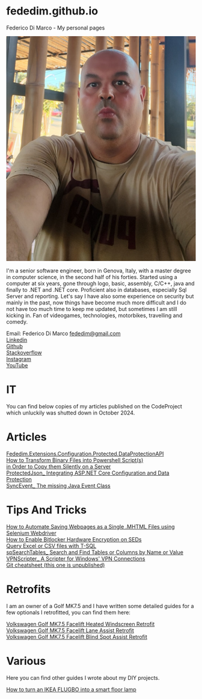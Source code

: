 <!-- Google tag (gtag.js) -->
<script async src="https://www.googletagmanager.com/gtag/js?id=G-R88806Q2ER"></script>
<script>
  window.dataLayer = window.dataLayer || [];
  function gtag(){dataLayer.push(arguments);}
  gtag('js', new Date());

  gtag('config', 'G-R88806Q2ER');
</script>

# fededim.github.io
Federico Di Marco - My personal pages

![Federico Di Marco](./Images/Federico_Di_Marco.jpg "Federico Di Marco")

I'm a senior software engineer, born in Genova, Italy, with a master degree in computer science, in the second half of his forties. Started using a computer at six years, gone through logo, basic, assembly, C/C++, java and finally to .NET and .NET core. Proficient also in databases, especially Sql Server and reporting. Let's say I have also some experience on security but mainly in the past, now things have become much more difficult and I do not have too much time to keep me updated, but sometimes I am still kicking in. Fan of videogames, technologies, motorbikes, travelling and comedy.

Email: Federico Di Marco <fededim@gmail.com><br/>
[Linkedin](https://www.linkedin.com/in/federicodimarco)<br/>
[Github](https://github.com/fededim/)<br/>
[Stackoverflow](https://stackoverflow.com/users/4375005/fededim)<br/>
[Instagram](https://www.instagram.com/fededim.76)<br/>
[YouTube](https://www.youtube.com/@fededim76)<br/>

# IT

You can find below copies of my articles published on the CodeProject which unluckily was shutted down in October 2024.

# Articles

[Fededim.Extensions.Configuration.Protected.DataProtectionAPI](<./Articles/Fededim.Extensions.Configuration.Protected.DataProtectionAPI.html>)<br/>
[How to Transform Binary Files into Powershell Script(s)<br/> in Order to Copy them Silently on a Server](<./Articles/How to Transform Binary Files into Powershell Script(s) in Order to Copy them Silently on a Server- CodeProject.html>)<br/>
[ProtectedJson_ Integrating ASP.NET Core Configuration and Data Protection](<./Articles/ProtectedJson_ Integrating ASP.NET Core Configuration and Data Protection- CodeProje.html>)<br/>
[SyncEvent_ The missing Java Event Class](<./Articles/SyncEvent_ The missing Java Event Class- CodeProject.html>)<br/>


# Tips And Tricks
[How to Automate Saving Webpages as a Single .MHTML Files using Selenium Webdriver](<./TipsAndTricks/How to Automate Saving Webpages as a Single .MHTML Files using Selenium Webdriver- CodeProject.html>)<br/>
[How to Enable Bitlocker Hardware Encryption on SEDs](<./TipsAndTricks/How to Enable Bitlocker Hardware Encryption on SEDs- CodeProject.html>)<br/>
[Query Excel or CSV files with T-SQL](<./TipsAndTricks/Query Excel or CSV files with T-SQL- CodeProject.html>)<br/>
[spSearchTables_ Search and Find Tables or Columns by Name or Value](<./TipsAndTricks/spSearchTables_ Search and Find Tables or Columns by Name or Value- CodeProject.html>)<br/>
[VPNScripter_ A Scripter for Windows' VPN Connections](<./TipsAndTricks/VPNScripter_ A Scripter for Windows' VPN Connections- CodeProject.html>)<br/>
[Git cheatsheet (this one is unpublished)](<./TipsAndTricks/Git_cheatsheet.md>)

# Retrofits

I am an owner of a Golf MK7.5 and I have written some detailed guides for a few optionals I retrofitted, you can find them here:

[Volkswagen Golf MK7.5 Facelift Heated Windscreen Retrofit](<./Retrofits/Golf_MK7.5/Heated Windscreen/Volkswagen Golf MK7.5 Facelift Heated Windscreen Retrofit V1.0.1.pdf>)<br/>
[Volkswagen Golf MK7.5 Facelift Lane Assist Retrofit](<./Retrofits/Golf_MK7.5/Lane Assist/Volkswagen Golf MK7.5 Facelift Lane Assist Retrofit V1.0.pdf>)<br/>
[Volkswagen Golf MK7.5 Facelift Blind Spot Assist Retrofit](<./Retrofits/Golf_MK7.5/Blind Spot Assist/Volkswagen Golf MK7.5 Facelift Blind Spot Assist Retrofit.pdf>)<br/>


# Various

Here you can find other guides I wrote about my DIY projects.

[How to turn an IKEA FLUGBO into a smart floor lamp](<./Various/Smart floor lamp IKEA FLUGBO/How to turn an IKEA FLUGBO into a smart floor lamp.pdf>)<br/>
